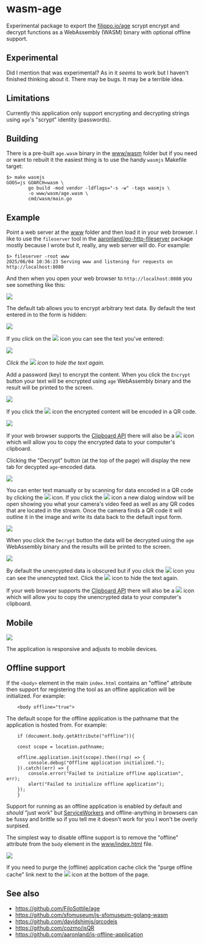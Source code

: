 # wasm-age

Experimental package to export the [filippo.io/age](https://github.com/FiloSottile/age) scrypt encrypt and decrypt functions as a WebAssembly (WASM) binary with optional offline support.

## Experimental

Did I mention that was experimental? As in it _seems_ to work but I haven't finished thinking about it. There may be bugs. It may be a terrible idea.

## Limitations

Currently this application only support encrypting and decrypting strings using `age`'s "scrypt" identity (passwords).

## Building

There is a pre-built `age.wasm` binary in the [www/wasm](www/wasm) folder but if you need or want to rebuilt it the easiest thing is to use the handy `wasmjs` Makefile target:

```
$> make wasmjs
GOOS=js GOARCH=wasm \
		go build -mod vendor -ldflags="-s -w" -tags wasmjs \
		-o www/wasm/age.wasm \
		cmd/wasm/main.go
```		

## Example

Point a web server at the [www](www) folder and then load it in your web browser. I like to use the `fileserver` tool in the [aaronland/go-http-fileserver](https://github.com/aaronland/go-http-fileserver) package mostly because I wrote but it, really, any web server will do. For example:

```
$> fileserver -root www
2025/06/04 10:36:23 Serving www and listening for requests on http://localhost:8080
```

And then when you open your web browser to `http://localhost:8080` you see something like this:

![](docs/images/wasm-age-encrypt-launch.png)

The default tab allows you to encrypt arbitrary text data. By default the text entered in to the form is hidden:

![](docs/images/wasm-age-encrypt-hidden.png)

If you click on the ![](docs/images/icon-eye.svg) icon you can see the text you've entered:

![](docs/images/wasm-age-encrypt-plaintext.png)

_Click the ![](docs/images/icon-eye-slash.svg) icon to hide the text again._

Add a password (key) to encrypt the content. When you click the `Encrypt` button your text will be encrypted using `age` WebAssembly binary and the result will be printed to the screen.

![](docs/images/wasm-age-encrypt-encrypted.png)

If you click the ![](docs/images/icon-qrcode.svg) icon the encrypted content will be encoded in a QR code.

![](docs/images/wasm-age-encrypt-encrypted-qr.png)

If your web browser supports the [Clipboard API](https://developer.mozilla.org/en-US/docs/Web/API/Clipboard) there will also be a ![](docs/images/icon-clipboard.svg) icon which will allow you to copy the encrypted data to your computer's clipboard.

Clicking the "Decrypt" button (at the top of the page) will display the new tab for decypted `age`-encoded data.

![](docs/images/wasm-age-decrypt-launch.png)

You can enter text manually or by scanning for data encoded in a QR code by clicking the ![](docs/images/icon-qrcode-scan.svg) icon. If you click the ![](docs/images/icon-qrcode-scan.svg) icon a new dialog window will be open showing you what your camera's video feed as well as any QR codes that are located in the stream. Once the camera finds a QR code it will outline it in the image and write its data back to the default input form.

![](docs/images/wasm-age-decrypt-hidden.png)

When you click the `Decrypt` button the data will be decrypted using the `age` WebAssembly binary and the results will be printed to the screen.

![](docs/images/wasm-age-decrypt-plaintext.png)

By default the unencypted data is obscured but if you click the ![](docs/images/icon-eye.svg) icon you can see the unencypted text. Click the ![](docs/images/icon-eye-slash.svg) icon to hide the text again.

If your web browser supports the [Clipboard API](https://developer.mozilla.org/en-US/docs/Web/API/Clipboard) there will also be a ![](docs/images/icon-clipboard.svg) icon which will allow you to copy the unencrypted data to your computer's clipboard.

## Mobile

![](docs/images/wasm-age-mobile.png)

The application is responsive and adjusts to mobile devices.

## Offline support

If the `<body>` element in the main `index.html` contains an "offline" attribute then support for registering the tool as an offline application will be initialized. For example:

```
    <body offline="true">
```

The default scope for the offline application is the pathname that the application is hosted from. For example:

```
    if (document.body.getAttribute("offline")){

	const scope = location.pathname;
	
	offline.application.init(scope).then((rsp) => {
	    console.debug("Offline application initialized.");
	}).catch((err) => {
	    console.error("Failed to initialize offline application", err);
	    alert("Failed to initialize offline application");
	});
    }
```

Support for running as an offline application is enabled by default and _should_ "just work" but [ServiceWorkers](https://developer.mozilla.org/en-US/docs/Web/API/Service_Worker_API/Using_Service_Workers) and offline-anything in browsers can be fussy and brittle so if you tell me it doesn't work for you I won't be overly surpised.

The simplest way to disable offline support is to remove the "offline" attribute from the `body` element in the [www/index.html](www/index.html) file.

![](docs/images/wasm-age-decrypt-purge.png)

If you need to purge the (offline) application cache click the "purge offline cache" link next to the ![](docs/images/icon-recycle.svg) icon at the bottom of the page.

## See also

* https://github.com/FiloSottile/age
* https://github.com/sfomuseum/js-sfomuseum-golang-wasm
* https://github.com/davidshimjs/qrcodejs
* https://github.com/cozmo/jsQR
* https://github.com/aaronland/js-offline-application